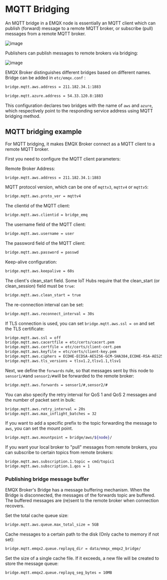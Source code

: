 # MQTT Bridging

An MQTT bridge in a EMQX node is essentially an MQTT client
which can publish (forward) message to a remote MQTT broker,
or subscribe (pull) messages from a remote MQTT broker.

![image](../assets/bridge.png)

Publishers can publish messages to remote brokers via bridging:

![image](../assets/bridges_3.png)

EMQX Broker distinguishes different bridges based on different names.
Bridge can be added in `etc/emqx.conf` :

```bash
bridge.mqtt.aws.address = 211.182.34.1:1883

bridge.mqtt.azure.address = 54.33.120.8:1883
```

This configuration declares two bridges with the name of `aws` and `azure`, which respectively point to the responding service address using MQTT bridging method.

## MQTT bridging example
For MQTT bridging, it makes EMQX Broker connect as a MQTT client to a remote MQTT broker.

First you need to configure the MQTT client parameters:

Remote Broker Address:

```bash
bridge.mqtt.aws.address = 211.182.34.1:1883
```

MQTT protocol version, which can be one of  `mqttv3`, `mqttv4`  or  `mqttv5`:

```bash
bridge.mqtt.aws.proto_ver = mqttv4
```

The clientid of the MQTT client:

```bash
bridge.mqtt.aws.clientid = bridge_emq
```

The username field of the MQTT client:

```bash
bridge.mqtt.aws.username = user
```

The password field of the MQTT client:

```bash
bridge.mqtt.aws.password = passwd
```

Keep-alive configuration:

```bash
bridge.mqtt.aws.keepalive = 60s
```

The client's clean_start field. Some IoT Hubs require that the clean_start (or clean_session) field must be `true`:

```bash
bridge.mqtt.aws.clean_start = true
```

The re-connection interval can be set:

```bash
bridge.mqtt.aws.reconnect_interval = 30s
```

If TLS connection is used, you can set `bridge.mqtt.aws.ssl = on` and set the TLS certificate:

```bash
bridge.mqtt.aws.ssl = off
bridge.mqtt.aws.cacertfile = etc/certs/cacert.pem
bridge.mqtt.aws.certfile = etc/certs/client-cert.pem
bridge.mqtt.aws.keyfile = etc/certs/client-key.pem
bridge.mqtt.aws.ciphers = ECDHE-ECDSA-AES256-GCM-SHA384,ECDHE-RSA-AES256-GCM-SHA384
bridge.mqtt.aws.tls_versions = tlsv1.2,tlsv1.1,tlsv1
```

Next, we define the `forwards` rule, so that messages sent by this node to ` sensor1/# `and ` sensor2/# `will be forwarded to the remote broker:

```bash
bridge.mqtt.aws.forwards = sensor1/#,sensor2/#
```

You can also specify the retry interval for QoS 1 and QoS 2 messages and the number of packet sent in bulk:

```bash
bridge.mqtt.aws.retry_interval = 20s
bridge.mqtt.aws.max_inflight_batches = 32
```

If you want to add a specific prefix to the topic forwarding the message to `aws`,
you can set the mount point.

```bash
bridge.mqtt.aws.mountpoint = bridge/aws/${node}/
```

If you want your local broker to "pull" messages from remote brokers,
you can subscribe to certain topics from remote brokers:

```bash
bridge.mqtt.aws.subscription.1.topic = cmd/topic1
bridge.mqtt.aws.subscription.1.qos = 1
```

### Publishing bridge message buffer

EMQX Broker's Bridge has a message buffering mechanism.
When the Bridge is disconnected, the messages of the forwards topic are buffered.
The buffered messages are (re)sent to the remote broker when connection recovers.

Set the total cache queue size:

```bash
bridge.mqtt.aws.queue.max_total_size = 5GB
```

Cache messages to a certain path to the disk (Only cache to memory if not set):

```bash
bridge.mqtt.emqx2.queue.replayq_dir = data/emqx_emqx2_bridge/
```

Set the size of a single cache file. If it exceeds, a new file will be created
to store the message queue:

```bash
bridge.mqtt.emqx2.queue.replayq_seg_bytes = 10MB
```
